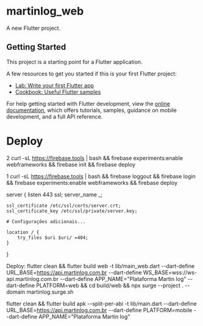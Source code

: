 # martinlog_web

A new Flutter project.

## Getting Started

This project is a starting point for a Flutter application.

A few resources to get you started if this is your first Flutter project:

- [Lab: Write your first Flutter app](https://docs.flutter.dev/get-started/codelab)
- [Cookbook: Useful Flutter samples](https://docs.flutter.dev/cookbook)

For help getting started with Flutter development, view the
[online documentation](https://docs.flutter.dev/), which offers tutorials,
samples, guidance on mobile development, and a full API reference.


# Deploy
2
curl -sL https://firebase.tools | bash &&  firebase experiments:enable webframeworks &&  firebase init &&  firebase deploy


1
curl -sL https://firebase.tools | bash &&  firebase loggout && firebase login && firebase experiments:enable webframeworks &&  firebase deploy


server {
    listen 443 ssl;
    server_name _;

    ssl_certificate /etc/ssl/certs/server.crt;
    ssl_certificate_key /etc/ssl/private/server.key;

    # Configurações adicionais...

    location / {
        try_files $uri $uri/ =404;
    }
}




Deploy: flutter clean && flutter build web -t lib/main_web.dart --dart-define URL_BASE=https://api.martinlog.com.br --dart-define WS_BASE=wss://ws-api.martinlog.com.br --dart-define APP_NAME="Plataforma Martin log" --dart-define PLATFORM=web && cd build/web && npx surge --project . --domain martinlog.surge.sh



flutter clean && flutter build apk --split-per-abi -t lib/main.dart --dart-define URL_BASE=https://api.martinlog.com.br --dart-define PLATFORM=mobile --dart-define APP_NAME="Plataforma Martin log"